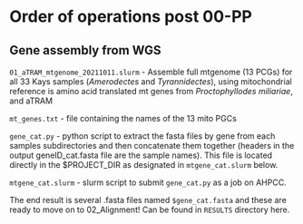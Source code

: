 # Order of operations post 00-PP

## Gene assembly from WGS
`01_aTRAM_mtgenome_20211011.slurm` - Assemble full mtgenome (13 PCGs) for all 33 Kays samples (*Amerodectes* and *Tyrannidectes*), using mitochondrial reference is amino acid translated mt genes from *Proctophyllodes miliariae*, and aTRAM

`mt_genes.txt` - file containing the names of the 13 mito PGCs

`gene_cat.py` - python script to extract the fasta files by gene from each samples subdirectories and then concatenate them together (headers in the output geneID_cat.fasta file are the sample names). This file is located directly in the $PROJECT_DIR as designated in `mtgene_cat.slurm` below.

`mtgene_cat.slurm` - slurm script to submit `gene_cat.py` as a job on AHPCC.  

The end result is several .fasta files named `$gene_cat.fasta` and these are ready to move on to 02_Alignment! Can be found in `RESULTS` directory here.
